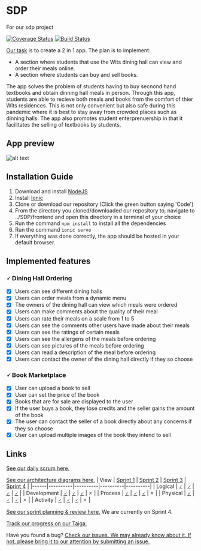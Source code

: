 # SDP
For our sdp project

[![Coverage Status](https://coveralls.io/repos/github/greenpeace-wits/Student-Success-Hub/badge.svg?branch=master)](https://coveralls.io/github/greenpeace-wits/Student-Success-Hub?branch=master)
[![Build Status](https://travis-ci.com/greenpeace-wits/SDP.svg?branch=Julian)](https://travis-ci.com/greenpeace-wits/SDP)

[Our task](https://github.com/greenpeace-wits/SDP/wiki) is to create a 2 in 1 app. The plan is to implement:
- A section where students that use the Wits dining hall can view and order their meals online.
- A section where students can buy and sell books.

The app solves the problem of students having to buy secnond hand textbooks and obtain dinning hall meals in person. Through this app, students are able to recieve both meals and books from the comfort of thier Wits residences. This is not only convenient but also safe during this pandemic where it is best to stay away from crowded places such as dinning halls. The app also promotes student enterprenuership in that it facilitates the selling of textbooks by students. 

## App preview

![alt text](https://github.com/greenpeace-wits/SDP/blob/test/admin/canvaPreview.png)


## Installation Guide
1. Download and install [NodeJS](https://nodejs.org/en/download/)
2. Install [Ionic](https://ionicframework.com/getting-started)
3. Clone or download our repository (Click the green button saying 'Code')
4. From the directory you cloned/downloaded our repository to, navigate to ../SDP/frontend and open this directory in a terminal of your choice
5. Run the command ```npm install``` to install all the dependencies
6. Run the command ```ionic serve```
7. If everything was done correctly, the app should be hosted in your default browser.

## Implemented features
### 🗸 Dining Hall Ordering
- [x] Users can see different dining halls
- [x] Users can order meals from a dynamic menu
- [x] The owners of the dining hall can view which meals were ordered
- [x] Users can make comments about the quality of their meal
- [x] Users can rate their meals on a scale from 1 to 5
- [x] Users can see the comments other users have made about their meals
- [x] Users can see the ratings of certain meals
- [x] Users can see the allergens of the meals before ordering
- [x] Users can see pictures of the meals before ordering
- [x] Users can read a description of the meal before ordering
- [x] Users can contact the owner of the dining hall directly if they so choose

### 🗸 Book Marketplace
- [x] User can upload a book to sell
- [x] User can set the price of the book
- [x] Books that are for sale are displayed to the user
- [x] If the user buys a book, they lose credits and the seller gains the amount of the book
- [x] The user can contact the seller of a book directly about any concerns if they so choose
- [x] User can upload multiple images of the book they intend to sell

## Links

[See our daily scrum here.](https://github.com/greenpeace-wits/SDP/wiki/Daily-Scrum)

[See our architecture diagrams here.](https://github.com/greenpeace-wits/SDP/wiki/Diagrams)
| View | [Sprint 1](https://github.com/greenpeace-wits/SDP/wiki/Diagrams#sprint-1) | [Sprint 2](https://github.com/greenpeace-wits/SDP/wiki/Diagrams#sprint-2) | [Sprint 3](https://github.com/greenpeace-wits/SDP/wiki/Diagrams#sprint-3) | [Sprint 4](https://github.com/greenpeace-wits/SDP/wiki/Diagrams#sprint-4) |
|------|----------|----------|----------|----------|
| Logical | [🗸](https://github.com/greenpeace-wits/SDP/wiki/Diagrams#logical-view) | [🗸](https://github.com/greenpeace-wits/SDP/wiki/Diagrams#logical-view-1) | [🗸](https://github.com/greenpeace-wits/SDP/wiki/Diagrams#logical-view-2) | [🗸](https://github.com/greenpeace-wits/SDP/wiki/Diagrams#logical-view-3) |
| Development | [🗸](https://github.com/greenpeace-wits/SDP/wiki/Diagrams#development-view) | [🗸](https://github.com/greenpeace-wits/SDP/wiki/Diagrams#development-view-1) | [🗸](https://github.com/greenpeace-wits/SDP/wiki/Diagrams#development-view-2) | 🗴 |
| Process | [🗸](https://github.com/greenpeace-wits/SDP/wiki/Diagrams#process-view) | [🗸](https://github.com/greenpeace-wits/SDP/wiki/Diagrams#process-view-1) | [🗸](https://github.com/greenpeace-wits/SDP/wiki/Diagrams#process-view-2) | 🗴 |
| Physical | [🗸](https://github.com/greenpeace-wits/SDP/wiki/Diagrams#physical-view) | [🗸](https://github.com/greenpeace-wits/SDP/wiki/Diagrams#physical-view-1) | [🗸](https://github.com/greenpeace-wits/SDP/wiki/Diagrams#physical-view-2) | 🗴 |
| Activity | [🗸](https://github.com/greenpeace-wits/SDP/wiki/Diagrams#activity-diagram) | [🗸](https://github.com/greenpeace-wits/SDP/wiki/Diagrams#activity-diagram-1) | [🗸](https://github.com/greenpeace-wits/SDP/wiki/Diagrams#activity-diagram-2) | 🗴 |

[See our sprint planning & review here.](https://github.com/greenpeace-wits/SDP/wiki/Sprint-Planner-&-Review-Meeting-Minutes) We are currently on Sprint 4.

[Track our progress on our Taiga.](https://tree.taiga.io/project/__senate-greenpeace10/timeline)

Have you found a bug? [Check our issues. We may already know about it. If not, please bring it to our attention by submitting an issue.](https://github.com/greenpeace-wits/SDP/issues)
